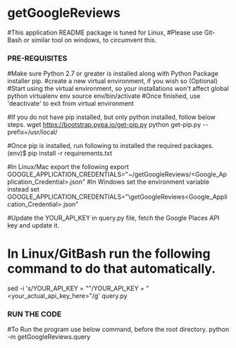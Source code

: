 # getGoogleReviews
#This application README package is tuned for Linux, 
#Please use Git-Bash or similar tool on windows, to circumvent this.


### PRE-REQUISITES
#Make sure Python 2.7 or greater is installed along with Python Package installer pip.
#create a new virtual environment, if you wish so (Optional)
#Start using the virtual environment, so your installations won't affect global python
virtualenv env
source env/bin/activate
#Once finished, use 'deactivate' to exit from virtual environment

#If you do not have pip installed, but only python installed, follow below steps.
wget https://bootstrap.pypa.io/get-pip.py
python get-pip.py --prefix=/usr/local/

#Once pip is installed, run following to installed the required packages.
(env)$ pip install -r requirements.txt

#In Linux/Mac export the following
export GOOGLE_APPLICATION_CREDENTIALS="~/getGoogleReviews/<Google_Application_Credential>.json"
#In Windows set the environment variable instead
set GOOGLE_APPLICATION_CREDENTIALS="<CompletePath>\getGoogleReviews\<Google_Application_Credential>.json"

#Update the YOUR_API_KEY in query.py file, fetch the Google Places API key and update it.
# In Linux/GitBash run the following command to do that automatically.
sed -i 's/YOUR_API_KEY = ""/YOUR_API_KEY = "<your_actual_api_key_here>"/g' query.py

### RUN THE CODE
#To Run the program use below command, before the root directory.
python -m getGoogleReviews.query
